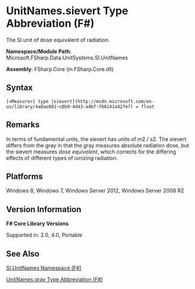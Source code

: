 # UnitNames.sievert Type Abbreviation (F#)

The SI unit of dose equivalent of radiation.

**Namespace/Module Path**: Microsoft.FSharp.Data.UnitSystems.SI.UnitNames

**Assembly**: FSharp.Core (in FSharp.Core.dll)


## Syntax

```
[<Measure>] type [sievert](http://msdn.microsoft.com/en-us/library/4a8ae081-c0b9-4d43-a4bf-f68141a427e7) = float
```

## Remarks
In terms of fundamental units, the sievert has units of m2 / s2. The sievert differs from the gray in that the gray measures absolute radiation dose, but the sievert measures *dose equivalent*, which corrects for the differing effects of different types of ionizing radiation.


## Platforms
Windows 8, Windows 7, Windows Server 2012, Windows Server 2008 R2


## Version Information
**F# Core Library Versions**

Supported in: 2.0, 4.0, Portable




## See Also
[SI.UnitNames Namespace &#40;F&#35;&#41;](SI.UnitNames+Namespace+%28FSharp%29.md)

[UnitNames.gray Type Abbreviation &#40;F&#35;&#41;](UnitNames.gray+Type+Abbreviation+%28FSharp%29.md)

